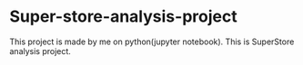 # Super-store-analysis-project
This project is made by me on python(jupyter notebook). This is SuperStore analysis project.
